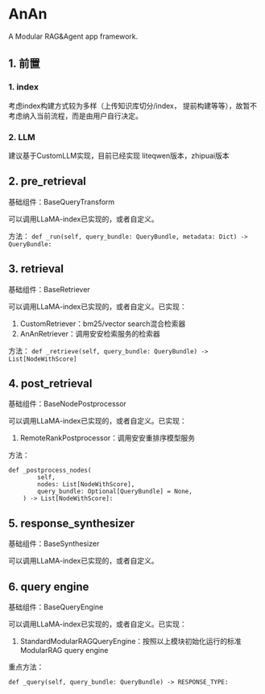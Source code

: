 # AnAn
A Modular RAG&amp;Agent app framework.


## 1. 前置
### 1. index
考虑index构建方式较为多样（上传知识库切分/index， 提前构建等等），故暂不考虑纳入当前流程，而是由用户自行决定。

### 2. LLM
建议基于CustomLLM实现，目前已经实现 liteqwen版本，zhipuai版本


## 2. pre_retrieval
基础组件：BaseQueryTransform

可以调用LLaMA-index已实现的，或者自定义。

方法：
```def _run(self, query_bundle: QueryBundle, metadata: Dict) -> QueryBundle:```

## 3. retrieval
基础组件：BaseRetriever

可以调用LLaMA-index已实现的，或者自定义。已实现：

1. CustomRetriever：bm25/vector search混合检索器
2. AnAnRetriever：调用安安检索服务的检索器

方法：
```def _retrieve(self, query_bundle: QueryBundle) -> List[NodeWithScore]```

## 4. post_retrieval
基础组件：BaseNodePostprocessor

可以调用LLaMA-index已实现的，或者自定义。已实现：

1. RemoteRankPostprocessor：调用安安重排序模型服务

方法：
```    
def _postprocess_nodes(
        self,
        nodes: List[NodeWithScore],
        query_bundle: Optional[QueryBundle] = None,
    ) -> List[NodeWithScore]:
```

## 5. response_synthesizer
基础组件：BaseSynthesizer

可以调用LLaMA-index已实现的，或者自定义。

## 6. query engine
基础组件：BaseQueryEngine

可以调用LLaMA-index已实现的，或者自定义。已实现：

1. StandardModularRAGQueryEngine：按照以上模块初始化运行的标准ModularRAG query engine

重点方法：
```    
def _query(self, query_bundle: QueryBundle) -> RESPONSE_TYPE:
```


